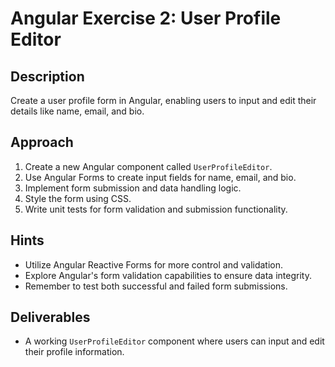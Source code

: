 # Angular Exercise 2: User Profile Editor

## Description

Create a user profile form in Angular, enabling users to input and edit their details like name, email, and bio.

## Approach

1. Create a new Angular component called `UserProfileEditor`.
2. Use Angular Forms to create input fields for name, email, and bio.
3. Implement form submission and data handling logic.
4. Style the form using CSS.
5. Write unit tests for form validation and submission functionality.

## Hints

- Utilize Angular Reactive Forms for more control and validation.
- Explore Angular's form validation capabilities to ensure data integrity.
- Remember to test both successful and failed form submissions.

## Deliverables

- A working `UserProfileEditor` component where users can input and edit their profile information.